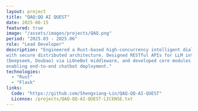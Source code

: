 ```yaml
---
layout: project
title: "QAQ:QQ AI QUEST"
date: 2025-06-15
featured: true
image: "/assets/images/projects/QAQ.png"
period: "2025.03 - 2025.06"
role: "Lead Developer"
description: "Engineered a Rust-based high-concurrency intelligent dialogue system
with secure distributed architecture. Designed RESTful APIs for LLM integration, connected multimodal LLMs
(Deepseek, Doubao) via LLOneBot middleware, and developed core modules (request routing, state management)
enabling end-to-end chatbot deployment."
technologies: 
  - "Rust"
  - "Flask"
links:
  Code: "https://github.com/Shengxiang-Lin/QAQ-QQ-AI-QUEST" 
  License: /projects/QAQ-QQ-AI-QUEST-LICENSE.txt
---
```

